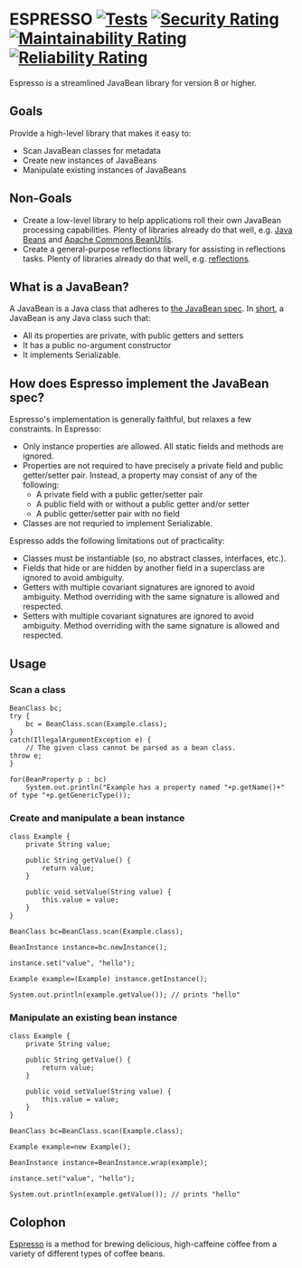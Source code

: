 # ESPRESSO [![Tests](https://github.com/sigpwned/espresso/actions/workflows/tests.yml/badge.svg)](https://github.com/sigpwned/espresso/actions/workflows/tests.yml) [![Security Rating](https://sonarcloud.io/api/project_badges/measure?project=sigpwned_espresso&metric=security_rating)](https://sonarcloud.io/summary/new_code?id=sigpwned_espresso) [![Maintainability Rating](https://sonarcloud.io/api/project_badges/measure?project=sigpwned_espresso&metric=sqale_rating)](https://sonarcloud.io/summary/new_code?id=sigpwned_espresso) [![Reliability Rating](https://sonarcloud.io/api/project_badges/measure?project=sigpwned_espresso&metric=reliability_rating)](https://sonarcloud.io/summary/new_code?id=sigpwned_espresso)

Espresso is a streamlined JavaBean library for version 8 or higher.

## Goals

Provide a high-level library that makes it easy to:

* Scan JavaBean classes for metadata
* Create new instances of JavaBeans
* Manipulate existing instances of JavaBeans

## Non-Goals

* Create a low-level library to help applications roll their own JavaBean processing capabilities. Plenty of libraries already do that well, e.g. [Java Beans](https://docs.oracle.com/en/java/javase/11/docs/api/java.desktop/java/beans/Beans.html) and [Apache Commons BeanUtils](https://commons.apache.org/proper/commons-beanutils/).
* Create a general-purpose reflections library for assisting in reflections tasks. Plenty of libraries already do that well, e.g. [reflections](https://github.com/ronmamo/reflections).

## What is a JavaBean?

A JavaBean is a Java class that adheres to [the JavaBean spec](https://www.oracle.com/java/technologies/javase/javabeans-spec.html). In [short](https://stackoverflow.com/questions/3295496/what-is-a-javabean-exactly/3295517#3295517), a JavaBean is any Java class such that:

* All its properties are private, with public getters and setters
* It has a public no-argument constructor
* It implements Serializable.

## How does Espresso implement the JavaBean spec?

Espresso's implementation is generally faithful, but relaxes a few constraints. In Espresso:

* Only instance properties are allowed. All static fields and methods are ignored.
* Properties are not required to have precisely a private field and public getter/setter pair. Instead, a property may consist of any of the following:
  * A private field with a public getter/setter pair
  * A public field with or without a public getter and/or setter
  * A public getter/setter pair with no field
* Classes are not requried to implement Serializable.

Espresso adds the following limitations out of practicality:

* Classes must be instantiable (so, no abstract classes, interfaces, etc.).
* Fields that hide or are hidden by another field in a superclass are ignored to avoid ambiguity.
* Getters with multiple covariant signatures are ignored to avoid ambiguity. Method overriding with the same signature is allowed and respected.
* Setters with multiple covariant signatures are ignored to avoid ambiguity. Method overriding with the same signature is allowed and respected.

## Usage

### Scan a class

    BeanClass bc;
    try {
        bc = BeanClass.scan(Example.class);
    }
    catch(IllegalArgumentException e) {
        // The given class cannot be parsed as a bean class.
	throw e;
    }

    for(BeanProperty p : bc)
        System.out.println("Example has a property named "+p.getName()+" of type "+p.getGenericType());

### Create and manipulate a bean instance

    class Example {
        private String value;

        public String getValue() {
            return value;
        }

        public void setValue(String value) {
            this.value = value;
        }
    }

    BeanClass bc=BeanClass.scan(Example.class);

    BeanInstance instance=bc.newInstance();

    instance.set("value", "hello");

    Example example=(Example) instance.getInstance();

    System.out.println(example.getValue()); // prints "hello"

### Manipulate an existing bean instance

    class Example {
        private String value;

        public String getValue() {
            return value;
        }

        public void setValue(String value) {
            this.value = value;
        }
    }

    BeanClass bc=BeanClass.scan(Example.class);

    Example example=new Example();

    BeanInstance instance=BeanInstance.wrap(example);

    instance.set("value", "hello");

    System.out.println(example.getValue()); // prints "hello"

## Colophon

[Espresso](https://en.wikipedia.org/wiki/Espresso) is a method for brewing delicious, high-caffeine coffee from a variety of different types of coffee beans.